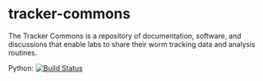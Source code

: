 # tracker-commons

The Tracker Commons is a repository of documentation, software, and discussions that enable labs to share their worm tracking data and analysis routines.

Python: [![Build Status](https://travis-ci.org/openworm/tracker-commons.svg?branch=master)](https://travis-ci.org/openworm/tracker-commons)

